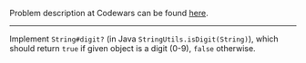 Problem description at Codewars can be found
[here](https://www.codewars.com/kata/567bf4f7ee34510f69000032/train/python).

-------------

Implement `String#digit?` (in Java `StringUtils.isDigit(String)`), which should return `true` if
given object is a digit (0-9), `false` otherwise.
